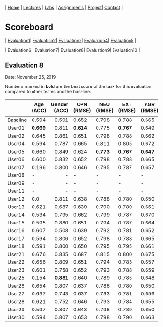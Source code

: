 
| [Home](../index.md) | [Lectures](../lectures.md) | [Labs](../labs.md) | [Assignments](../assignments.md) | [Project](../project.md)| [Contact](../contact.md) |


# Scoreboard

| [Evaluation1](evaluation1.md)| [Evaluation2](evaluation2.md)| [Evaluation3](evaluation3.md)| [Evaluation4](evaluation4.md)| [Evaluation5](evaluation5.md) | 

| [Evaluation6](evaluation6.md) | [Evaluation7](evaluation7.md)| [Evaluation8](evaluation8.md)| [Evaluation9](evaluation9.md)| [Evaluation10](evaluation10.md) | 

## Evaluation 8

Date: November 25, 2019

Numbers marked in **bold** are the best score of the task for this evaluation compared to other teams and the baseline.

|       | Age (ACC) | Gender (ACC) | OPN (RMSE) | NEU (RMSE) | EXT (RMSE) | AGR (RMSE) | CON (RMSE) | Full Grade |  Rank 🏆|
|-------|--------------|----------:|------------|------------|------------|------------|------------|------------|-------|
| Baseline|0.594|0.591|0.652|0.798|0.788|0.665|0.734|-||
| User01 |**0.669**|0.811|**0.614**|0.775|**0.767**|0.649|0.707|||
| User02 |0.645|0.861|0.651|0.798|0.788|0.662|0.730|||
| User04 |0.594|0.787|0.665|0.811|0.805|0.672|0.750|||
| User05 |0.660|0.849|0.624|**0.773**|**0.767**|**0.647**|**0.705**|||
| User06 |0.600|0.832|0.652|0.798|0.788|0.665|0.734|||
| User07 |0.196|0.800|0.646|0.795|0.787|0.657|0.721|||
| User08 |-|-|-|-|-|-|-|-|-|
| User09 |-|-|-|-|-|-|-|-|-|
| User11 |-|-|-|-|-|-|-|-|-|
| User12 |0.0|0.811|0.638|0.788|0.780|0.650|0.712|||
| User13 |0.621|0.687|0.639|0.790|0.780|0.651|0.713|||
| User14 |0.534|0.795|0.662|0.799|0.787|0.670|0.737|||
| User15 |0.595|0.880|0.651|0.794|0.787|0.664|0.726|||
| User16 |0.607|0.508|0.639|0.792|0.781|0.652|0.711|||
| User17 |0.594|0.806|0.652|0.798|0.788|0.665|0.734|||
| User18 |0.591|0.800|0.650|0.795|0.795|0.661|0.730|||
| User21 |0.676|0.835|0.687|0.815|0.800|0.675|0.747|||
| User22 |0.656|0.809|0.651|0.794|0.783|0.657|0.722|||
| User23 |0.601|0.758|0.652|0.793|0.788|0.659|0.722|||
| User25 |0.154|**0.881**|0.640|0.789|0.785|0.648|0.721|||
| User26 |0.654|0.807|0.637|0.786|0.780|0.650|0.710|||
| User27 |0.637|0.743|0.637|0.793|0.781|0.656|0.719|||
| User28 |0.621|0.752|0.646|0.793|0.784|0.655|0.720|||
| User29 |0.597|0.807|0.643|0.798|0.789|0.650|0.724|||
| User30 |0.594|0.807|0.653|0.798|0.790|0.663|0.726|||
